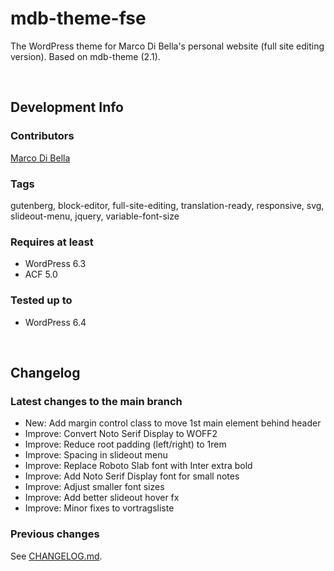 # mdb-theme-fse
The WordPress theme for Marco Di Bella's personal website (full site editing version). Based on mdb-theme (2.1).

<br>

## Development Info

### Contributors
[Marco Di Bella](https://github.com/mdibella-dev)

### Tags
gutenberg, block-editor, full-site-editing, translation-ready, responsive, svg, slideout-menu, jquery, variable-font-size

### Requires at least

- WordPress 6.3
- ACF 5.0

### Tested up to

- WordPress 6.4

<br>

## Changelog

### Latest changes to the main branch

- New: Add margin control class to move 1st main element behind header
- Improve: Convert Noto Serif Display to WOFF2
- Improve: Reduce root padding (left/right) to 1rem
- Improve: Spacing in slideout menu
- Improve: Replace Roboto Slab font with Inter extra bold
- Improve: Add Noto Serif Display font for small notes
- Improve: Adjust smaller font sizes
- Improve: Add better slideout hover fx
- Improve: Minor fixes to vortragsliste


### Previous changes

See [CHANGELOG.md](https://github.com/mdibella-dev/mdb-theme-fse/blob/main/CHANGELOG.md).
